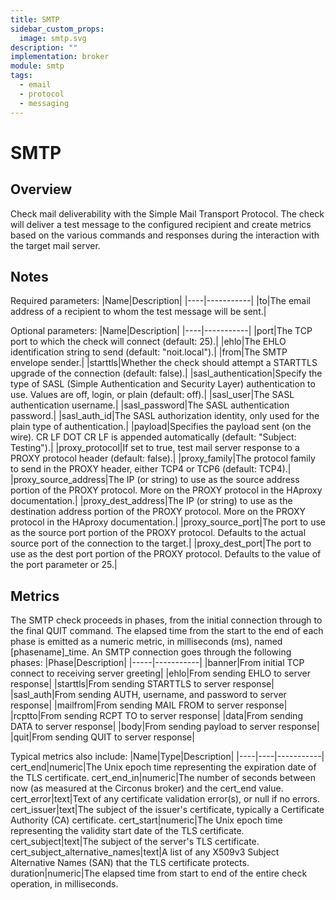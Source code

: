 ```yaml
---
title: SMTP
sidebar_custom_props:
  image: smtp.svg
description: ""
implementation: broker
module: smtp
tags:
  - email
  - protocol
  - messaging
---
```


# SMTP

## Overview

Check mail deliverability with the Simple Mail Transport Protocol. The check will deliver a test message to the configured recipient and create metrics based on the various commands and responses during the interaction with the target mail server.

## Notes

Required parameters:
|Name|Description|
|----|-----------|
|to|The email address of a recipient to whom the test message will be sent.|

Optional parameters:
|Name|Description|
|----|-----------|
|port|The TCP port to which the check will connect (default: 25).|
|ehlo|The EHLO identification string to send (default: "noit.local").|
|from|The SMTP envelope sender.|
|starttls|Whether the check should attempt a STARTTLS upgrade of the connection (default: false).|
|sasl_authentication|Specify the type of SASL (Simple Authentication and Security Layer) authentication to use. Values are off, login, or plain (default: off).|
|sasl_user|The SASL authentication username.|
|sasl_password|The SASL authentication password.|
|sasl_auth_id|The SASL authorization identity, only used for the plain type of authentication.|
|payload|Specifies the payload sent (on the wire). CR LF DOT CR LF is appended automatically (default: "Subject: Testing").|
|proxy_protocol|If set to true, test mail server response to a PROXY protocol header (default: false).|
|proxy_family|The protocol family to send in the PROXY header, either TCP4 or TCP6 (default: TCP4).|
|proxy_source_address|The IP (or string) to use as the source address portion of the PROXY protocol. More on the PROXY protocol in the HAproxy documentation.|
|proxy_dest_address|The IP (or string) to use as the destination address portion of the PROXY protocol. More on the PROXY protocol in the HAproxy documentation.|
|proxy_source_port|The port to use as the source port portion of the PROXY protocol. Defaults to the actual source port of the connection to the target.|
|proxy_dest_port|The port to use as the dest port portion of the PROXY protocol. Defaults to the value of the port parameter or 25.|

## Metrics

The SMTP check proceeds in phases, from the initial connection through to the final QUIT command. The elapsed time from the start to the end of each phase is emitted as a numeric metric, in milliseconds (ms), named [phasename]\_time. An SMTP connection goes through the following phases:
|Phase|Description|
|-----|-----------|
|banner|From initial TCP connect to receiving server greeting|
|ehlo|From sending EHLO to server response|
|starttls|From sending STARTTLS to server response|
|sasl_auth|From sending AUTH, username, and password to server response|
|mailfrom|From sending MAIL FROM to server response|
|rcptto|From sending RCPT TO to server response|
|data|From sending DATA to server response|
|body|From sending payload to server response|
|quit|From sending QUIT to server response|

Typical metrics also include:
|Name|Type|Description|
|----|----|-----------|
cert_end|numeric|The Unix epoch time representing the expiration date of the TLS certificate.
cert_end_in|numeric|The number of seconds between now (as measured at the Circonus broker) and the cert_end value.
cert_error|text|Text of any certificate validation error(s), or null if no errors.
cert_issuer|text|The subject of the issuer's certificate, typically a Certificate Authority (CA) certificate.
cert_start|numeric|The Unix epoch time representing the validity start date of the TLS certificate.
cert_subject|text|The subject of the server's TLS certificate.
cert_subject_alternative_names|text|A list of any X509v3 Subject Alternative Names (SAN) that the TLS certificate protects.
duration|numeric|The elapsed time from start to end of the entire check operation, in milliseconds.
